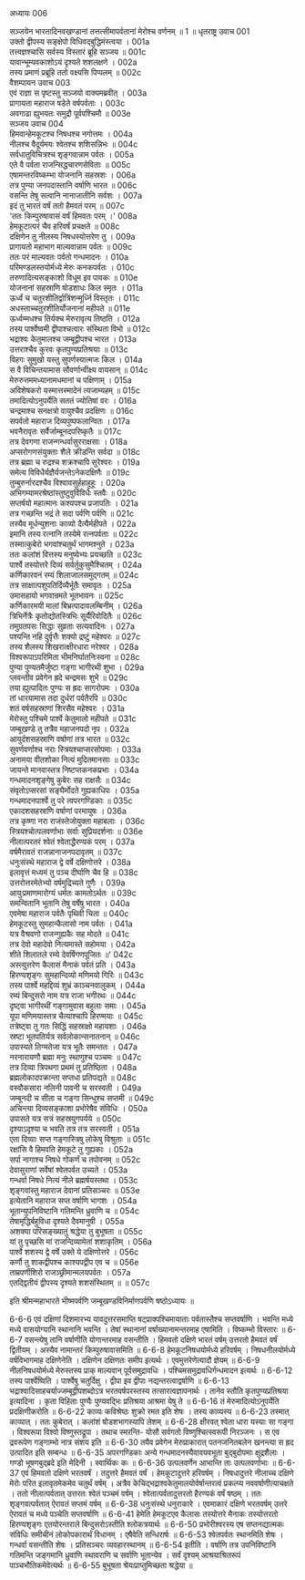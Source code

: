 अध्यायः 006

सञ्जयेन भारतादिनवखण्डानां तत्तत्सीमापर्वतानां मेरोश्च वर्णनम् ॥ 1 ॥
धृतराष्ट्र उवाच 	001  
उक्तो द्वीपस्य सङ्क्षेपो विधिवद्बुद्धिमंस्त्वया ।	001a  
तत्त्वज्ञश्चासि सर्वस्य विस्तारं ब्रूहि सञ्जय ॥	001c  
यावान्भूम्यवकाशोऽयं दृश्यते शशलक्षणे ।	002a  
तस्य प्रमाणं प्रब्रूहि ततो वक्ष्यसि पिप्पलम् ॥	002c  
वैशम्पायन उवाच 	003  
एवं राज्ञा स पृष्टस्तु सञ्जयो वाक्यमब्रवीत् ।	003a  
प्रागायता महाराज षडेते वर्षपर्वताः ।	003c  
अवगाढा ह्युभयतः समुद्रौ पूर्वपश्चिमौ ॥	003e  
सञ्जय उवाच 	004  
हिमवान्हेमकूटश्च निषधश्च नगोत्तमः ।	004a  
नीलश्च वैदूर्यमयः श्वेतश्च शशिसन्निभः ॥	004c  
सर्वधातुविचित्रश्च शृङ्गवान्नाम पर्वतः ।	005a  
एते वै पर्वता राजन्सिद्धचारणसेविताः ॥	005c  
एषामन्तरविष्कम्भा योजनानि सहस्रशः ।	006a  
तत्र पुण्या जनपदास्तानि वर्षाणि भारत ॥	006c  
वसन्ति तेषु सत्वानि नानाजातीनि सर्वशः ।	007a  
इदं तु भारतं वर्षं ततो हैमवतं परम् ॥	007c  
\'ततः किम्पुरुषावासं वर्षं हिमवतः परम् ।\'	008a  
हेमकूटात्परं चैव हरिवर्षं प्रचक्षते ॥	008c  
दक्षिणेन तु नीलस्य निषधस्योत्तरेण तु ।	009a  
प्रागायतो महाभाग माल्यवान्नाम पर्वतः ॥	009c  
ततः परं माल्यवतः पर्वतो गन्धमादनः ।	010a  
परिमण्डलस्तयोर्मध्ये मेरुः कनकपर्वतः ।	010c  
तरुणादित्यसङ्काशो विधूम इव पावकः ॥	010e  
योजनानां सहस्राणि षोडशाधः किल स्मृतः ।	011a  
ऊर्ध्वं च चतुरशीतिर्द्वात्रिंशन्मूर्ध्नि विस्तृतः ।	011c  
अधस्ताच्चतुरशीतिर्योजनानां महीपते ॥	011e  
ऊर्ध्वम्मधश्च तिर्यक्च मेरुरावृत्य तिष्ठति ।	012a  
तस्य पार्श्वेष्वमी द्वीपाश्चत्वारः संस्थिता विभो ॥	012c  
भद्राश्वः केतुमालश्च जम्बूद्वीपश्च भारत ।	013a  
उत्तराश्चैव कुरवः कृतपुण्यप्रतिश्रयाः ॥	013c  
विहगः सुमुखो यस्तु सुपर्णस्यात्मजः किल ।	014a  
स वै विचिन्तयामास सौवर्णान्वीक्ष्य वायसान् ॥	014c  
मेरुरुत्तममध्यानामधमानां च पक्षिणाम् ।	015a  
अविशेषकरो यस्मात्तस्मादेनं त्यजाम्यहम् ॥	015c  
तमादित्योऽनुपर्येति सततं ज्योतिषां वरः ।	016a  
चन्द्रमाश्च सनक्षत्रो वायुश्चैव प्रदक्षिणः ॥	016c  
सपर्वतो महाराज दिव्यपुष्पफलान्वितः ।	017a  
भवनैरावृतः सर्वैर्जाम्बूनदपरिष्कृतैः ॥	017c  
तत्र देवगणा राजन्गन्धर्वासुरराक्षसाः ।	018a  
अप्सरोगणसंयुक्ताः शैले क्रीडन्ति सर्वदा ॥	018c  
तत्र ब्रह्मा च रुद्रश्च शक्रश्चापि सुरेश्वरः ।	019a  
समेत्य विविधैर्यज्ञैर्यजन्तेऽनेकदक्षिणैः ॥	019c  
तुम्बुरुर्नारदश्चैव विश्वावसुर्हहाहुहूः ।	020a  
अभिगम्यामरश्रेष्ठांस्तुष्टुवुर्विविधैः स्तवैः ॥	020c  
सप्तर्षयो महात्मानः कश्यपश्च प्रजापतिः ।	021a  
तत्र गच्छन्ति भद्रं ते सदा पर्वणि पर्वणि ॥	021c  
तस्यैव मूर्धन्युशनाः काव्यो दैत्यैर्महीपते ।	022a  
इमानि तस्य रत्नानि तस्येमे रत्नपर्वताः ॥	022c  
तस्मात्कुबेरो भगवांश्चतुर्थं भागमश्नुते ।	023a  
ततः कलांशं वित्तस्य मनुष्येभ्यः प्रयच्छति ॥	023c  
पार्श्वे तस्योत्तरे दिव्यं सर्वर्तुकुसुमैश्चितम् ।	024a  
कर्णिकारवनं रम्यं शिलाजालसमुद्गतम् ॥	024c  
तत्र साक्षात्पशुपतिर्दिव्यैर्भूतैः समावृतः ।	025a  
उमासहायो भगवान्रमते भूतभावनः ॥	025c  
कर्णिकारमयी मालां बिभ्रत्पादावलम्बिनीम् ।	026a  
त्रिभिर्नेत्रैः कृतोद्योतस्त्रिभिः सूर्यैरिवोदितैः ॥	026c  
तमुग्रतपसः सिद्धाः सुव्रताः सत्यवादिनः ।	027a  
पश्यन्ति नहि दुर्वृत्तैः शक्यो द्रष्टुं महेश्वरः ॥	027c  
तस्य शैलस्य शिखरात्क्षीरधारा नरेश्वर ।	028a  
विश्वरूपाऽपरिमिता भीमनिर्घातनिःस्वना ॥	028c  
पुण्या पुण्यतमैर्जुष्टा गङ्गा भागीरथी शुभा ।	029a  
प्लवन्तीव प्रवेगेन ह्रदे चन्द्रमसः शुभे ॥	029c  
तया ह्युत्पादितः पुण्यः स ह्रदः सागरोपमः ।	030a  
तां धारयामास तदा दुर्धरां पर्वतैरपि ॥	030c  
शतं वर्षसहस्राणां शिरसैव महेश्वरः ।	031a  
मेरोस्तु पश्चिमे पार्श्वे केतुमालो महीपते ॥	031c  
जम्बूखण्डे तु तत्रैव महाजनपदो नृप ।	032a  
आयुर्दशसहस्राणि वर्षाणां तत्र भारत ॥	032c  
सुवर्णवर्णाश्च नराः स्त्रियश्चाप्सरसोपमाः ।	033a  
अनामया वीतशोका नित्यं मुदितमानसाः ॥	033c  
जायन्ते मानवास्तत्र निष्टप्तकनकप्रभाः ।	034a  
गन्धमादनशृङ्गेषु कुबेरः सह राक्षसैः ॥	034c  
संवृतोऽप्सरसां सङ्घैर्मोदते गुह्यकाधिपः ।	035a  
गन्धमादनपार्श्वे तु परे त्वपरगण्डिकाः ॥	035c  
एकादशसहस्राणि वर्षाणां परमायुषः ।	036a  
तत्र कृष्णा नरा राजंस्तेजोयुक्ता महाबलाः ।	036c  
स्त्रियश्चोत्पलवर्णाभाः सर्वाः सुप्रियदर्शनाः ॥	036e  
नीलात्परतरं श्वेतं श्वेताद्धैरण्यकं परम् ।	037a  
वर्षमैरावतं राजन्नानाजनपदावृतम् ॥	037c  
धनुःसंस्थे महाराज द्वे वर्षे दक्षिणोत्तरे ।	038a  
इलावृत्तं मध्यमं तु पञ्च दीर्घाणि चैव हि ॥	038c  
उत्तरोत्तरमेतेभ्यो वर्षमुद्रिच्यते गुणैः ।	039a  
आयुःप्रमाणमारोग्यं धर्मतः कामतोऽर्थतः ॥	039c  
समन्वितानि भूतानि तेषु वर्षेषु भारत ।	040a  
एवमेषा महाराज पर्वतैः पृथिवी चिता ॥	040c  
हेमकूटस्तु सुमहान्कैलासो नाम पर्वतः ।	041a  
यत्र वैश्रवणो राजन्गुह्यकैः सह मोदते ॥	041c  
तत्र देवो महादेवो नित्यमास्ते सहोमया ।	042a  
शीते शिलातले रम्ये देवर्षिगणपूजितः ॥\'	042c  
अस्त्युत्तरेण कैलासं मैनाकं पर्वतं प्रति ।	043a  
हिरण्यशृङ्गः सुमहान्दिव्यो मणिमयो गिरिः ॥	043c  
तस्य पार्श्वे महद्दिव्यं शुभ्रं काञ्चनवालुकम् ।	044a  
रम्यं बिन्दुसरो नाम यत्र राजा भगीरथः ॥	044c  
दृष्ट्वा भागीरथीं गङ्गामुवास बहुलाः समाः ।	045a  
यूपा मणिमयास्तत्र चैत्याश्चापि हिरण्मयाः ॥	045c  
तत्रेष्ट्वा तु गतः सिद्धिं सहस्राक्षो महायशाः ।	046a  
स्रष्टा भूतपतिर्यत्र सर्वलोकान्सनातनान् ॥	046c  
उपास्यते तिग्मतेजा यत्र भूतैः समन्ततः ।	047a  
नरनारायणौ ब्रह्मा मनुः स्थाणुश्च पञ्चमः ॥	047c  
तत्र दिव्या त्रिपथगा प्रथमं तु प्रतिष्ठिता ।	048a  
ब्रह्मलोकादपक्रान्ता सप्तधा प्रतिपद्यते ॥	048c  
वस्वौकसारा नलिनी पावनी च सरस्वती ।	049a  
जम्बूनदी च सीता च गङ्गा सिन्धुश्च सप्तमी ॥	049c  
अचिन्त्या दिव्यसङ्काशा प्रभोरेषैव संविधिः ।	050a  
उपासते यत्र सत्रं सहस्रयुगपर्यये ॥	050c  
दृश्याऽदृश्या च भवति तत्र तत्र सरस्वती ।	051a  
एता दिव्याः सप्त गङ्गास्त्रिषु लोकेषु विश्रुताः ॥	051c  
रक्षांसि वै हिमवति हेमकूटे तु गुह्यकाः ।	052a  
सर्पा नागाश्च निषधे गोकर्णं च तपोवनम् ॥	052c  
देवासुराणां सर्वेषां श्वेतपर्वत उच्यते ।	053a  
गन्धर्वा निषधे नित्यं नीले ब्रह्मर्षयस्तथा ।	053c  
शृङ्गवांस्तु महाराज देवानां प्रतिसञ्चरः ॥	053e  
इत्येतानि महाराज सप्त वर्षाणि भागशः ।	054a  
भूतान्युपनिविष्टानि गतिमन्ति ध्रुवाणि च ॥	054c  
तेषामृद्धिर्बहुविधा दृश्यते दैवमानुषी ।	055a  
अशक्या परिसङ्ख्यातुं श्रद्धेया तु बुभूषता ॥	055c  
यां तु पृच्छसि मां राजन्दिव्यामेतां शशाकृतिम् ।	056a  
पार्श्वे शशस्य द्वे वर्षे उक्ते ये दक्षिणोत्तरे ।	056c  
कर्णौ तु शाकद्वीपश्च काश्यपद्वीप एव च ॥	056e  
ताम्रपर्णीशिरो राजञ्छ्रीमान्मलयपर्वतः ।	057a  
एतद्द्वितीयं द्वीपस्य दृश्यते शशसंस्थितम् ॥ ॥	057c  

इति श्रीमन्महाभारते भीष्मपर्वणि जम्बूखण्डविनिर्माणपर्वणि षष्ठोऽध्यायः ॥

6-6-6 एवं दक्षिणां दिशमारभ्य यावदुत्तरसमाप्ति षट्प्राक्पश्चिमायाताः पर्वतास्तैश्च सप्तवर्षाणि । भवन्ति मध्ये मध्ये वासयोग्यानि स्थानानि भवन्ति । तेषां स्थानानां वर्षाख्यानामन्तरमाह एषामिति । विष्कम्भो विस्तारः ॥ 6-6-7 वसन्त्येषु तानि वर्षाणीति योगान्तरमाह वसन्तीति । हिमवतो दक्षिणे भारतं वर्षम् उत्तरतो हैमवतं वर्षं द्वितीयम् । अस्यैव नामान्तरं किम्पुरुषावासमिति ॥ 6-6-8 हेमकूटनिषधयोर्मध्ये हरिवर्षम् । निषधनीलयोर्मध्ये वर्षविभागमाह दक्षिणेनेति । दक्षिणेन दक्षिणतः समीप इत्यर्थः । एवमुत्तरेणेत्यादौ ज्ञेयम् ॥ 6-6-9 नीलनिषधयोर्मध्ये मेरुस्तस्य प्राक् माल्यवान् पूर्वसमुद्रावधिः । पश्चिमसमुद्रावधिर्गन्धमादन इत्यर्थः ॥ 6-6-12 तस्य पार्श्वेष्विति । पार्श्वेषु चतुर्दिक्षु । द्वीपा इव द्वीपाः नद्यन्तरत्वाद्वर्षाणि ॥ 6-6-13 भद्राश्वादिसाहचर्याज्जम्बूद्वीपशब्दोऽत्र भरतवर्षपरस्तस्य तत्सारत्वज्ञापनार्थः । तानेव स्तौति कृतपुण्यप्रतिश्रया इत्यादिना । कृता विहिताः पुण्यैः पुण्यवद्भिः प्रतिश्रया आश्रमा येषु ते ॥ 6-6-16 तं मेरुमादित्योऽनुपर्येति प्रदक्षिणीकरोति ॥ 6-6-22 काव्यः कविश्रेष्ठः शुक्रो रमत इति शेषः । तस्य काव्यस्य ॥ 6-6-23 तस्मात् काव्यात् । ततः कुबेरात् । कलांशं षोडशभागस्यापि लेशम् ॥ 6-6-28 क्षीरवत् श्वेता धारा यस्याः सा गङ्गा । विश्वरूपा विश्वो विष्णुस्तद्रूपा । तथाच स्मरन्ति- योसौ सर्वगतो विष्णुश्चित्स्वरूपी निरञ्जनः । स एव द्रवरूपेण गङ्गाम्भो नात्र संशय इति ॥ 6-6-30 तयैव प्रवेगेन मेरुप्राकारात् पतनजनितबलेन खनन्त्या स ह्रद उत्पादित इति सम्बन्धः ॥ 6-6-35 अपरगण्डिकाः अन्ये गन्धमादनस्यैवावयवभूता बुद्बुदोपमाः क्षुद्रशैलाः । गण्डो भूषणबुद्ब्रदे इति मेदिनी । स्वार्थिकः कः ॥ 6-6-36 उत्पलवर्णेन आभान्ति ताः उत्पलवर्णाभाः ॥ 6-6-37 एवं हिमवतो दक्षिणे भरतवर्षं । तदुत्तरे हैमवतं वर्षं । हेमकूटादुत्तरे हरिवर्षम् । निषधादुत्तरे नीलाच्च दक्षिणे मेरोः परित इलावृतमेकमेव चतुर्थं वर्षम् । अत्रैव केचिद्भद्राश्वकेतुमालयोर्वर्षान्तरत्वं प्रकल्प्य नववर्षाणीत्याचक्षते । ततो नीलात्पर्वतात् उत्तरतः श्वेतं पञ्चमं वर्षम् । श्वेतात्पर्वतादुत्तरतो हैरण्यकं वर्षं षष्ठम् । ततः शृङ्गवत्पर्वतात् ऐरावतं सप्तमं वर्षम् ॥ 6-6-38 धनुःसंस्थे धनुराकारे । एवमाकारं दक्षिणे भरतवर्षम् उत्तरे ऐरावतं च मध्ये पञ्चेति सप्तवर्षाणि ॥ 6-6-41 हेमेति हेमकूटएव कैलासः तस्योत्तरे मैनाकः तस्योत्तरतो हिरण्यशृङ्गः एतयोरन्तराले बिन्दुसरोऽस्तीति श्लोकत्रयार्थः ॥ 6-6-50 प्रभोरीश्वरस्य एष सप्तनद्यात्मकः संविधिः समीचीनं लोकोपकारार्थं विधानम् । एषैवेति सन्धिरार्षः ॥ 6-6-53 श्वेतपर्वतः स्थानमिति शेषः । गन्धर्वा वसन्तीति शेषः । प्रतिसञ्चरः व्यवहारस्थानम् ॥ 6-6-54 इतीति । वर्षाणि तत्र उपनिविष्टानि गतिमन्ति जङ्गमानि ध्रुवाणि स्थावराणि च सर्वाणि भूतान्येव । सर्वं दृश्यम् आश्रयाश्रितरूपं पाञ्चभौतिकमेवेत्यर्थः ॥ 6-6-55 बुभूषता श्रेयःप्राप्तुमिच्छता श्रद्धेया ॥
